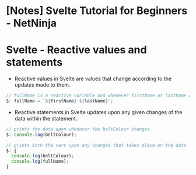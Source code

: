 # [Notes] Svelte Tutorial for Beginners - NetNinja

# Svelte - Reactive values and statements

- Reactive values in Svelte are values that change according to the updates made to them.

```js
// fullName is a reactive variable and whenever firstName or lastName changes, the variable gets updated instantly
$: fullName = `${firstName} ${lastName}`;
```

- Reactive statements in Svelte updates upon any given changes of the data within the statement.

```js
// prints the data upon whenever the beltColour changes
$: console.log(beltColour);
```

```js
// prints both the vars upon any changes that takes place on the data
$: {
  console.log(beltColour);
  console.log(fullName);
}
```
